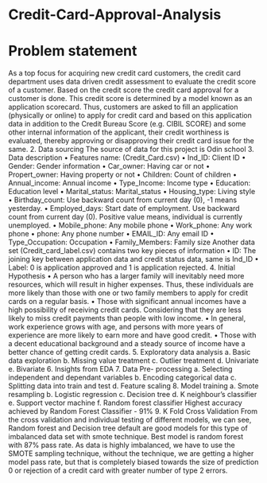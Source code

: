 # Credit-Card-Approval-Analysis
# Problem statement
As a top focus for acquiring new credit card customers, the credit card department uses 
data driven credit assessment to evaluate the credit score of a customer.
Based on the credit score the credit card approval for a customer is done. This credit 
score is determined by a model known as an application scorecard.
Thus, customers are asked to fill an application (physically or online) to apply for credit 
card and based on this application data in addition to the Credit Bureau Score (e.g. 
CIBIL SCORE) and some other internal information of the applicant, their credit 
worthiness is evaluated, thereby approving or disapproving their credit card issue for the 
same.
2. Data sourcing
The source of data for this project is Odin school
3. Data description
• Features name: (Credit_Card.csv)
• Ind_ID: Client ID
• Gender: Gender information
• Car_owner: Having car or not
• Propert_owner: Having property or not
• Children: Count of children
• Annual_income: Annual income
• Type_Income: Income type
• Education: Education level
• Marital_status: Marital_status
• Housing_type: Living style
• Birthday_count: Use backward count from current day (0), -1 means yesterday.
• Employed_days: Start date of employment. Use backward count from current day (0). 
Positive value means, individual is currently unemployed.
• Mobile_phone: Any mobile phone
• Work_phone: Any work phone
• phone: Any phone number
• EMAIL_ID: Any email ID
• Type_Occupation: Occupation
• Family_Members: Family size
Another data set (Credit_card_label.csv) contains two key pieces of information
• ID: The joining key between application data and credit status data, same is Ind_ID
• Label: 0 is application approved and 1 is application rejected.
4. Initial Hypothesis
• A person who has a larger family will inevitably need more resources, which will 
result in higher expenses. Thus, these individuals are more likely than those with 
one or two family members to apply for credit cards on a regular basis.
• Those with significant annual incomes have a high possibility of receiving credit 
cards. Considering that they are less likely to miss credit payments than people 
with low income.
• In general, work experience grows with age, and persons with more years of 
experience are more likely to earn more and have good credit.
• Those with a decent educational background and a steady source of income 
have a better chance of getting credit cards.
5. Exploratory data analysis
a. Basic data exploration
b. Missing value treatment
c. Outlier treatment
d. Univariate 
e. Bivariate
6. Insights from EDA
7. Data Pre- processing
a. Selecting independent and dependant variables
b. Encoding categorical data
c. Splitting data into train and test
d. Feature scaling
8. Model training
a. Smote resampling
b. Logistic regression
c. Decision tree
d. K neighbour’s classifier
e. Support vector machine
f. Random forest classifier
Highest accuracy achieved by Random Forest Classifier - 91%
9. K Fold Cross Validation
From the cross validation and individual testing of different models, we can see, Random 
forest and Decision tree default are good models for this type of imbalanced data set with 
smote technique. Best model is random forest with 87% pass rate.
As data is highly imbalanced, we have to use the SMOTE sampling technique, without 
the technique, we are getting a higher model pass rate, but that is completely biased 
towards the size of prediction 0 or rejection of a credit card with greater number of type 2 errors.

